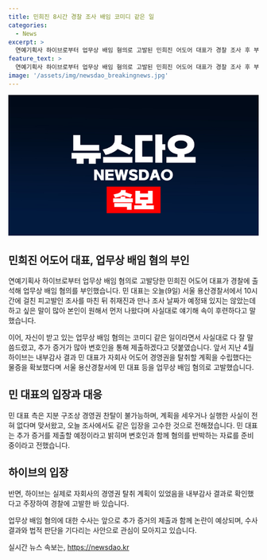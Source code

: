 ```yaml
---
title: 민희진 8시간 경찰 조사 배임 코미디 같은 일
categories:
  - News
excerpt: >
  연예기획사 하이브로부터 업무상 배임 혐의로 고발된 민희진 어도어 대표가 경찰 조사 후 부인 선언. 업무상 배임 혐의는 코미디 같은 일이라며 추가 증거 제출을 약속했습니다. 하이브는 경영권 탈취 계획 수립 의혹을 제기하며 고발했지만, 민 대표는 이를 부인하고 자신의 입장을 고수했습니다.
feature_text: >
  연예기획사 하이브로부터 업무상 배임 혐의로 고발된 민희진 어도어 대표가 경찰 조사 후 부인 선언. 업무상 배임 혐의는 코미디 같은 일이라며 추가 증거 제출을 약속했습니다. 하이브는 경영권 탈취 계획 수립 의혹을 제기하며 고발했지만, 민 대표는 이를 부인하고 자신의 입장을 고수했습니다.
image: '/assets/img/newsdao_breakingnews.jpg'
---
```


<p><img src="/assets/img/newsdao_breakingnews.jpg" alt="firstkoreanews 속보" /></p>

<h2 data-ke-size="size26">민희진 어도어 대표, 업무상 배임 혐의 부인</h2>

<p data-ke-size="size16">연예기획사 하이브로부터 업무상 배임 혐의로 고발당한 민희진 어도어 대표가 경찰에 출석해 업무상 배임 혐의를 부인했습니다. 민 대표는 오늘(9일) 서울 용산경찰서에서 10시간에 걸친 피고발인 조사를 마친 뒤 취재진과 만나 조사 날짜가 예정돼 있지는 않았는데 하고 싶은 말이 많아 본인이 원해서 먼저 나왔다며 사실대로 얘기해 속이 후련하다고 말했습니다.</p>

<p data-ke-size="size16">이어, 자신이 받고 있는 업무상 배임 혐의는 코미디 같은 일이라면서 사실대로 다 잘 말씀드렸고, 추가 증거가 많아 변호인을 통해 제출하겠다고 덧붙였습니다. 앞서 지난 4월 하이브는 내부감사 결과 민 대표가 자회사 어도어 경영권을 탈취할 계획을 수립했다는 물증을 확보했다며 서울 용산경찰서에 민 대표 등을 업무상 배임 혐의로 고발했습니다.</p>

<h2 data-ke-size="size26">민 대표의 입장과 대응</h2>

<p data-ke-size="size16">민 대표 측은 지분 구조상 경영권 찬탈이 불가능하며, 계획을 세우거나 실행한 사실이 전혀 없다며 맞서왔고, 오늘 조사에서도 같은 입장을 고수한 것으로 전해졌습니다. 민 대표는 추가 증거를 제출할 예정이라고 밝히며 변호인과 함께 혐의를 반박하는 자료를 준비 중이라고 전했습니다.</p>

<h2 data-ke-size="size26">하이브의 입장</h2>

<p data-ke-size="size16">반면, 하이브는 실제로 자회사의 경영권 탈취 계획이 있었음을 내부감사 결과로 확인했다고 주장하여 경찰에 고발한 바 있습니다.</p>

<p data-ke-size="size16">업무상 배임 혐의에 대한 수사는 앞으로 추가 증거의 제출과 함께 논란이 예상되며, 수사 결과와 법적 판단을 기다리는 사안으로 관심이 모아지고 있습니다.</p>
실시간 뉴스 속보는, <a href="https://newsdao.kr" rel="dofollow">https://newsdao.kr</a>


